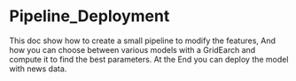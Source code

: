 # Pipeline_Deployment
This doc show how to create a small pipeline to modify the features,
And how you can choose between various models with a GridEarch and compute it to find the best parameters.
At the End you can deploy the model with news data.
